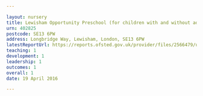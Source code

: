 ```yaml
---

layout: nursery
title: Lewisham Opportunity Preschool (for children with and without additional needs)
urn: 402825
postcode: SE13 6PW
address: Longbridge Way, Lewisham, London, SE13 6PW
latestReportUrl: https://reports.ofsted.gov.uk/provider/files/2566479/urn/402825.pdf
teaching: 1
development: 1
leadership: 1
outcomes: 1
overall: 1
date: 19 April 2016

---
```

